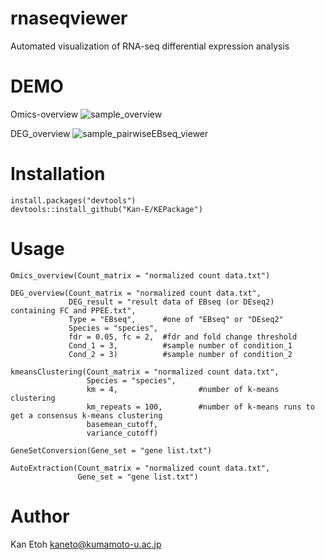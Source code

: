 # rnaseqviewer

Automated visualization of RNA-seq differential expression analysis

# DEMO
Omics-overview
![sample_overview](https://user-images.githubusercontent.com/77435195/126021992-bcf85ab9-37ef-4409-adf0-d6d807abca12.png)

DEG_overview
![sample_pairwiseEBseq_viewer](https://user-images.githubusercontent.com/77435195/126033622-d33c24b8-14cd-4cd6-bd03-e32b1cd6c80a.png)

# Installation
```
install.packages("devtools")
devtools::install_github("Kan-E/KEPackage")
```
# Usage
```
Omics_overview(Count_matrix = "normalized count data.txt")

DEG_overview(Count_matrix = "normalized count data.txt", 
             DEG_result = "result data of EBseq (or DEseq2)  containing FC and PPEE.txt",
             Type = "EBseq",      #one of "EBseq" or "DEseq2"
             Species = "species",
             fdr = 0.05, fc = 2,  #fdr and fold change threshold
             Cond_1 = 3,          #sample number of condition_1
             Cond_2 = 3)          #sample number of condition_2
                     
kmeansClustering(Count_matrix = "normalized count data.txt", 
                 Species = "species",
                 km = 4,                  #number of k-means clustering
                 km_repeats = 100,        #number of k-means runs to get a consensus k-means clustering
                 basemean_cutoff,
                 variance_cutoff)

GeneSetConversion(Gene_set = "gene list.txt")

AutoExtraction(Count_matrix = "normalized count data.txt", 
               Gene_set = "gene list.txt")
```
 
# Author
 
Kan Etoh
<kaneto@kumamoto-u.ac.jp>
